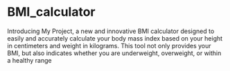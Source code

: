 # BMI_calculator
Introducing My Project, a new and innovative BMI calculator designed to easily and accurately calculate your body mass index based on your height in centimeters and weight in kilograms. This tool not only provides your BMI, but also indicates whether you are underweight, overweight, or within a healthy range
